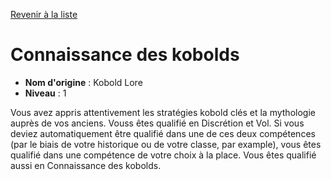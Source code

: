 [Revenir à la liste](list.md)

# Connaissance des kobolds

 * **Nom d'origine** : Kobold Lore
 * **Niveau** : 1


<p>Vous avez appris attentivement les stratégies kobold clés et la mythologie auprès de vos anciens. Vouss êtes qualifié en Discrétion et Vol. Si vous deviez automatiquement être qualifié dans une de ces deux compétences (par le biais de votre historique ou de votre classe, par example), vous êtes qualifié dans une compétence de votre choix à la place. Vous êtes qualifié aussi en Connaissance des kobolds.&nbsp;</p>